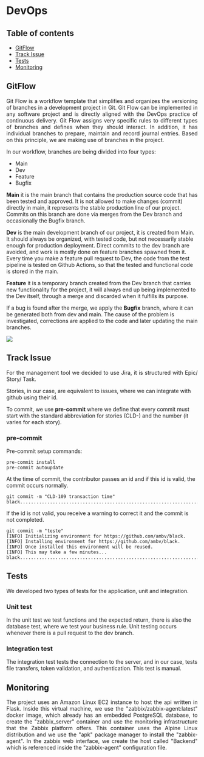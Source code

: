 # DevOps

## Table of contents

 * [GitFlow](#gitflow)
 * [Track Issue](#track-issue)
 * [Tests](#tests)
 * [Monitoring](#monitoring)
 
## GitFlow
<p align="justify">
Git Flow is a workflow template that simplifies and organizes the versioning of branches in a development project in Git.
Git Flow can be implemented in any software project and is directly aligned with the DevOps practice of continuous delivery. Git Flow assigns very specific rules to different types of branches and defines when they should interact. In addition, it has individual branches to prepare, maintain and record journal entries. Based on this principle, we are making use of branches in the project.

In our workflow, branches are being divided into four types:
- Main
- Dev
- Feature
- Bugfix

**Main** it is the main branch that contains the production source code that has been tested and approved. It is not allowed to make changes (commit) directly in main, it represents the stable production line of our project. Commits on this branch are done via merges from the Dev branch and occasionally the Bugfix branch.

**Dev** is the main development branch of our project, it is created from Main. It should always be organized, with tested code, but not necessarily stable enough for production deployment. Direct commits to the dev branch are avoided, and work is mostly done on feature branches spawned from it.
Every time you make a feature pull request to Dev, the code from the test pipeline is tested on Github Actions, so that the tested and functional code is stored in the main. 

**Feature** it is a temporary branch created from the Dev branch that carries new functionality for the project, it will always end up being implemented to the Dev itself, through a merge and discarded when it fulfills its purpose.
 
If a bug is found after the merge, we apply the **Bugfix** branch, where it can be generated both from dev and main. The cause of the problem is investigated, corrections are applied to the code and later updating the main branches.
 
<img src="https://github.com/DolphinDatabase/MCS/assets/74321890/6e4c8f8f-c1c9-4a12-b661-e4de9ff2a98a"/>
  
## Track Issue
<p align="justify">
For the management tool we decided to use Jira, it is structured with Epic/ Story/ Task.
 
Stories, in our case, are equivalent to issues, where we can integrate with github using their id.
 
To commit, we use **pre-commit** where we define that every commit must start with the standard abbreviation for stories (CLD-) and the number (it varies for each story).
 
### pre-commit
<p align="justify">

Pre-commit setup commands:
```
pre-commit install
pre-commit autoupdate
```

At the time of commit, the contributor passes an id and if this id is valid, the commit occurs normally.

```
git commit -m "CLD-109 transaction time"
black....................................................................Passed
```

If the id is not valid, you receive a warning to correct it and the commit is not completed.
```
git commit -m "teste"
[INFO] Initializing environment for https://github.com/ambv/black.
[INFO] Installing environment for https://github.com/ambv/black.
[INFO] Once installed this environment will be reused.
[INFO] This may take a few minutes...
black....................................................................Failed
```

## Tests
We developed two types of tests for the application, unit and integration.

### Unit test
In the unit test we test functions and the expected return, there is also the database test, where we test your business rule.
Unit testing occurs whenever there is a pull request to the dev branch.

### Integration test
The integration test tests the connection to the server, and in our case, tests file transfers, token validation, and authentication.
This test is manual.

## Monitoring
<p align="justify">
The project uses an Amazon Linux EC2 instance to host the api written in Flask. Inside this virtual machine, we use the "zabbix/zabbix-agent:latest" docker image, which already has an embedded PostgreSQL database, to create the "zabbix_server" container and use the monitoring infrastructure that the Zabbix platform offers. This container uses the Alpine Linux distribution and we use the "apk" package manager to install the "zabbix-agent". In the zabbix web interface, we create the host called "Backend" which is referenced inside the "zabbix-agent" configuration file.
